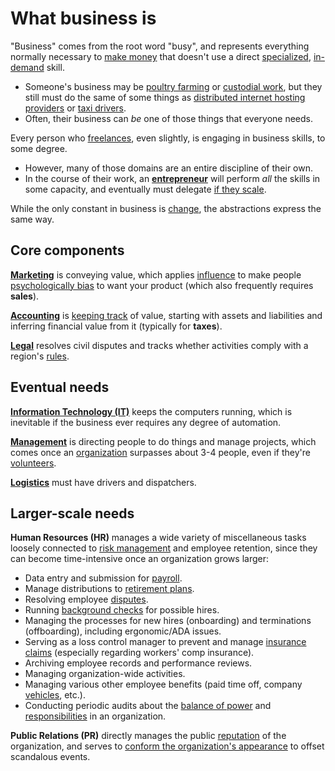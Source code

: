 
# What business is

"Business" comes from the root word "busy", and represents everything normally necessary to [make money](jobs-1_why.md) that doesn't use a direct [specialized](jobs-specialization.md), [in-demand](economics.md) skill.

- Someone's business may be [poultry farming](agriculture.md) or [custodial work](home-housekeeping.md), but they still must do the same of some things as [distributed internet hosting providers](computers-distsys.md) or [taxi drivers](autos.md).
- Often, their business can *be* one of those things that everyone needs.

Every person who [freelances](entrepreneur-4_freelancing.md), even slightly, is engaging in business skills, to some degree.

- However, many of those domains are an entire discipline of their own.
- In the course of their work, an **[entrepreneur](entrepreneur-1_why.md)** will perform *all* the skills in some capacity, and eventually must delegate [if they scale](entrepreneur-6_scaling.md).

While the only constant in business is [change](people-trends.md), the abstractions express the same way.

## Core components

**[Marketing](marketing.md)** is conveying value, which applies [influence](power-influence.md) to make people [psychologically bias](mind-bias.md) to want your product (which also frequently requires **sales**).

**[Accounting](accounting.md)** is [keeping track](math.md) of value, starting with assets and liabilities and inferring financial value from it (typically for **taxes**).

**[Legal](legal-safety.md)** resolves civil disputes and tracks whether activities comply with a region's [rules](rules.md).

## Eventual needs

**[Information Technology (IT)](computers.md)** keeps the computers running, which is inevitable if the business ever requires any degree of automation.

**[Management](mgmt-1_why.md)** is directing people to do things and manage projects, which comes once an [organization](groups-small.md) surpasses about 3-4 people, even if they're [volunteers](mgmt-npo.md).

**[Logistics](logistics.md)** must have drivers and dispatchers.

## Larger-scale needs

**Human Resources (HR)** manages a wide variety of miscellaneous tasks loosely connected to [risk management](safety-riskmgmt.md) and employee retention, since they can become time-intensive once an organization grows larger:

- Data entry and submission for [payroll](accounting.md).
- Manage distributions to [retirement plans](money-investing.md).
- Resolving employee [disputes](people-5_conflicts.md).
- Running [background checks](image-modern.md) for possible hires.
- Managing the processes for new hires (onboarding) and terminations (offboarding), including ergonomic/ADA issues.
- Serving as a loss control manager to prevent and manage [insurance claims](insurance.md) (especially regarding workers' comp insurance).
- Archiving employee records and performance reviews.
- Managing organization-wide activities.
- Managing various other employee benefits (paid time off, company [vehicles](autos.md), etc.).
- Conducting periodic audits about the [balance of power](power-types.md) and [responsibilities](meaning.md) in an organization.

**Public Relations (PR)** directly manages the public [reputation](image.md) of the organization, and serves to [conform the organization's appearance](image-distortion.md) to offset scandalous events.
